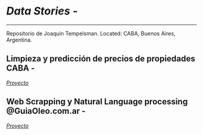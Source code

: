 # *Data Stories* - 
-------------------------------------
Repositorio de Joaquin Tempelsman.
Located: CABA, Buenos Aires, Argentina. 

## Limpieza y predicción de precios de propiedades CABA - 

[*Proyecto*](https://github.com/JoaquinTemp87/data-stories/tree/master/Data%20cleaning%20-%20Properatti)

## Web Scrapping y Natural Language processing  @GuiaOleo.com.ar -
[*Proyecto*](https://github.com/JoaquinTemp87/data-stories/tree/master/Web%20Scapping%20-%20GuiaOleo)


